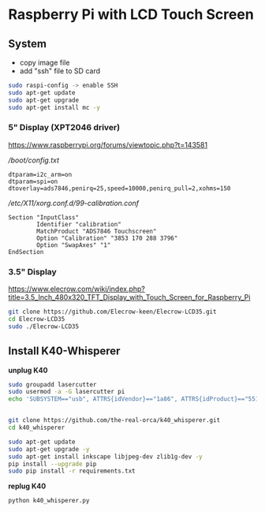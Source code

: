  Raspberry Pi with LCD Touch Screen
====================================

System
------

- copy image file
- add "ssh" file to SD card 

```bash
sudo raspi-config -> enable SSH
sudo apt-get update
sudo apt-get upgrade
sudo apt-get install mc -y
```

### 5" Display (XPT2046 driver)

https://www.raspberrypi.org/forums/viewtopic.php?t=143581

*/boot/config.txt*
```
dtparam=i2c_arm=on
dtparam=spi=on
dtoverlay=ads7846,penirq=25,speed=10000,penirq_pull=2,xohms=150
```
*/etc/X11/xorg.conf.d/99-calibration.conf*
```
Section "InputClass"
        Identifier "calibration"
        MatchProduct "ADS7846 Touchscreen"
        Option "Calibration" "3853 170 288 3796"
        Option "SwapAxes" "1"
EndSection
```

### 3.5" Display

https://www.elecrow.com/wiki/index.php?title=3.5_Inch_480x320_TFT_Display_with_Touch_Screen_for_Raspberry_Pi

```bash
git clone https://github.com/Elecrow-keen/Elecrow-LCD35.git
cd Elecrow-LCD35
sudo ./Elecrow-LCD35
```

Install K40-Whisperer
---------------------

**unplug K40**

```bash
sudo groupadd lasercutter
sudo usermod -a -G lasercutter pi
echo 'SUBSYSTEM=="usb", ATTRS{idVendor}=="1a86", ATTRS{idProduct}=="5512", ENV{DEVTYPE}=="usb_device", MODE="0664", GROUP="lasercutter"' | sudo tee /etc/udev/rules.d/97-ctc-lasercutter.rules


git clone https://github.com/the-real-orca/k40_whisperer.git
cd k40_whisperer

sudo apt-get update
sudo apt-get upgrade -y
sudo apt-get install inkscape libjpeg-dev zlib1g-dev -y 
pip install --upgrade pip 
sudo pip install -r requirements.txt
```

**replug K40**

`python k40_whisperer.py`



